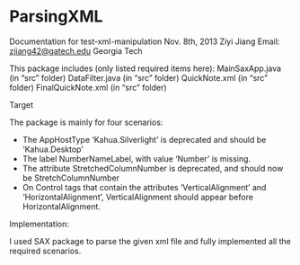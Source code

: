 ParsingXML
==========
Documentation for test-xml-manipulation
Nov. 8th, 2013
Ziyi Jiang
Email: zjiang42@gatech.edu 
Georgia Tech

This package includes (only listed required items here):
MainSaxApp.java (in “src” folder)
DataFilter.java (in “src” folder)
QuickNote.xml (in “src” folder)
FinalQuickNote.xml (in “src” folder)

	
Target

The package is mainly for four scenarios:

-	The AppHostType ‘Kahua.Silverlight’ is deprecated and should be ‘Kahua.Desktop’
-	The label NumberNameLabel, with value ‘Number’ is missing.
-	The attribute StretchedColumnNumber is deprecated, and should now be StretchColumnNumber
-	On Control tags that contain the attributes ‘VerticalAlignment’ and ‘HorizontalAlignment’, VerticalAlignment should appear before 	HorizontalAlignment.

Implementation:

I used SAX package to parse the given xml file and fully implemented all the required scenarios.

